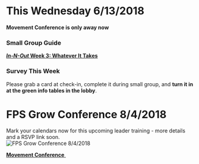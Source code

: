 # This Wednesday 6/13/2018
**Movement Conference is only <span id="MyTimer"></span> away now**  

### Small Group Guide  
[**_In-N-Out_ Week 3: Whatever It Takes**](guide.pdf)

### Survey This Week
Please grab a card at check-in, complete it during small group, and **turn it in at the green info tables in the lobby**.

# FPS Grow Conference 8/4/2018
Mark your calendars now for this upcoming leader training - more details and a RSVP link soon.  
![FPS Grow Conference 8/4/2018](training.jpg)

<!--End of Markdown Content-->
<script src="scripts.js"></script>

<!--Bottom Page Nav Buttons-->
<a class="btn btn-default btn-sm" href="/movement" role="button"><b>Movement Conference</b>&nbsp;<i class="fa fa-arrow-right"></i></a>
